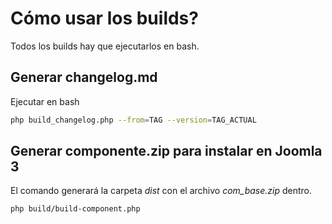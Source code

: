 # Cómo usar los builds?

Todos los builds hay que ejecutarlos en bash.

## Generar changelog.md

Ejecutar en bash

```bash
php build_changelog.php --from=TAG --version=TAG_ACTUAL
```

## Generar componente.zip para instalar en Joomla 3

El comando generará la carpeta *dist* con el archivo *com_base.zip* dentro.

```bash
php build/build-component.php
```
